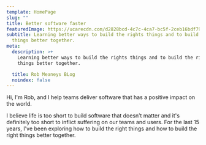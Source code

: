```yaml
---
template: HomePage
slug: ""
title: Better software faster
featuredImage: https://ucarecdn.com/d2828bcd-4c7c-4ca7-bc5f-2ceb16bdf790/
subtitle: Learning better ways to build the rights things and to build the right
  things better together.
meta:
  description: >+
    Learning better ways to build the rights things and to build the right
    things better together.

  title: Rob Meaneys BLog
  noindex: false
---
```

Hi, I'm Rob, and I help teams deliver software that has a positive impact on the world. 

I believe life is too short to build software that doesn’t matter and it's definitely too short to inflict suffering on our teams and users. For the last 15 years, I've been exploring how to build the right things and how to build the right things better together.
